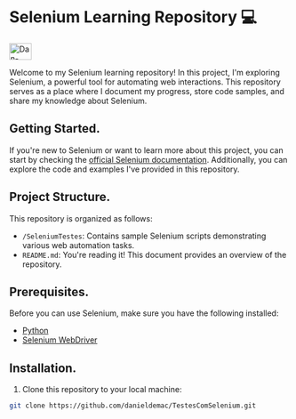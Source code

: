 # Selenium Learning Repository 💻

<img align="center" alt="Dan-Selen" height="30" width="40" src="https://cdn.jsdelivr.net/gh/devicons/devicon/icons/selenium/selenium-original.svg" />

Welcome to my Selenium learning repository! In this project, I'm exploring Selenium, a powerful tool for automating web interactions. This repository serves as a place where I document my progress, store code samples, and share my knowledge about Selenium.

## Getting Started.

If you're new to Selenium or want to learn more about this project, you can start by checking the [official Selenium documentation](https://www.selenium.dev/documentation/en/). Additionally, you can explore the code and examples I've provided in this repository.

## Project Structure.

This repository is organized as follows:

- `/SeleniumTestes`: Contains sample Selenium scripts demonstrating various web automation tasks.
- `README.md`: You're reading it! This document provides an overview of the repository.

## Prerequisites.

Before you can use Selenium, make sure you have the following installed:

- [Python](https://www.python.org/downloads/)
- [Selenium WebDriver](https://www.selenium.dev/documentation/en/webdriver/driver_requirements/)

## Installation.

1. Clone this repository to your local machine:

```bash
git clone https://github.com/danieldemac/TestesComSelenium.git


